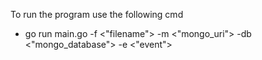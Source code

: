 To run the program use the following cmd
  - go run main.go -f <"filename"> -m <"mongo_uri"> -db <"mongo_database"> -e <"event">
  
